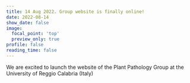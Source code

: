 ```yaml
---
title: 14 Aug 2022. Group website is finally online!
date: 2022-08-14
show_date: false
image:
  focal_point: 'top'
  preview_only: true
profile: false
reading_time: false
---
```


We are excited to launch the website of the Plant Pathology Group at the University of Reggio Calabria (Italy)

<!--more-->

